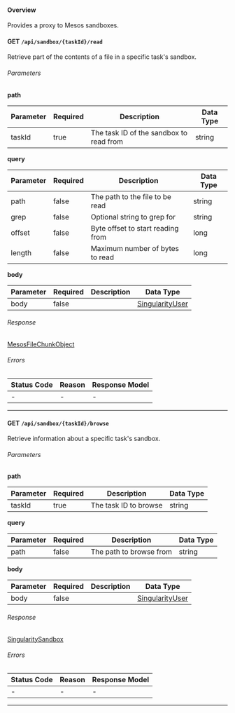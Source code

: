 #### Overview
Provides a proxy to Mesos sandboxes.

#### **GET** `/api/sandbox/{taskId}/read`

Retrieve part of the contents of a file in a specific task&#39;s sandbox.


###### Parameters
**path**

| Parameter | Required | Description | Data Type |
|-----------|----------|-------------|-----------|
| taskId | true | The task ID of the sandbox to read from | string |
**query**

| Parameter | Required | Description | Data Type |
|-----------|----------|-------------|-----------|
| path | false | The path to the file to be read | string |
| grep | false | Optional string to grep for | string |
| offset | false | Byte offset to start reading from | long |
| length | false | Maximum number of bytes to read | long |
**body**

| Parameter | Required | Description | Data Type |
|-----------|----------|-------------|-----------|
| body | false |  | [SingularityUser](models.md#model-linkType)</a> |

###### Response
[MesosFileChunkObject](models.md#model-MesosFileChunkObject)


###### Errors
| Status Code | Reason      | Response Model |
|-------------|-------------|----------------|
| - | - | - |


- - -
#### **GET** `/api/sandbox/{taskId}/browse`

Retrieve information about a specific task&#39;s sandbox.


###### Parameters
**path**

| Parameter | Required | Description | Data Type |
|-----------|----------|-------------|-----------|
| taskId | true | The task ID to browse | string |
**query**

| Parameter | Required | Description | Data Type |
|-----------|----------|-------------|-----------|
| path | false | The path to browse from | string |
**body**

| Parameter | Required | Description | Data Type |
|-----------|----------|-------------|-----------|
| body | false |  | [SingularityUser](models.md#model-linkType)</a> |

###### Response
[SingularitySandbox](models.md#model-SingularitySandbox)


###### Errors
| Status Code | Reason      | Response Model |
|-------------|-------------|----------------|
| - | - | - |


- - -
